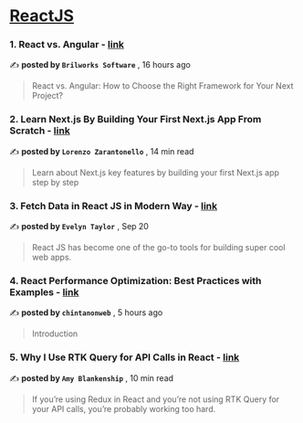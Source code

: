 
<h1><a href=https://medium.com/tag/reactjs/recommended target="_blank" rel="noopener noreferrer">ReactJS</a></h1>
<h3>1. React vs. Angular - <a href=https://medium.com/@Brilworks/react-vs-angular-c35b0fbca44b?source=tag_recommended_feed---------0-84----------reactjs----------ed8d7431_608c_42a5_b40b_12ca3a456480------- target="_blank" rel="noopener noreferrer">link</a></h3>

✍️ **posted by `Brilworks Software`** <date> , 16 hours ago</date>

<blockquote>React vs. Angular: How to Choose the Right Framework for Your Next Project?</blockquote>

<h3>2. Learn Next.js By Building Your First Next.js App From Scratch - <a href=https://medium.com/gitconnected/learn-next-js-by-building-your-first-next-js-app-from-scratch-8ec7cc93a9cb?source=tag_recommended_feed---------1-107----------reactjs----------ed8d7431_608c_42a5_b40b_12ca3a456480------- target="_blank" rel="noopener noreferrer">link</a></h3>

✍️ **posted by `Lorenzo Zarantonello`** <date> , 14 min read</date>

<blockquote>Learn about Next.js key features by building your first Next.js app step by step</blockquote>

<h3>3. Fetch Data in React JS in Modern Way - <a href=https://medium.com/@Evelyn.Taylor/fetch-data-in-react-js-in-modern-way-bb0f06556738?source=tag_recommended_feed---------2-85----------reactjs----------ed8d7431_608c_42a5_b40b_12ca3a456480------- target="_blank" rel="noopener noreferrer">link</a></h3>

✍️ **posted by `Evelyn Taylor`** <date> , Sep 20</date>

<blockquote>React JS has become one of the go-to tools for building super cool web apps.</blockquote>

<h3>4. React Performance Optimization: Best Practices with Examples - <a href=https://medium.com/@chintanonweb/react-performance-optimization-best-practices-with-examples-4e7dfe49b3e5?source=tag_recommended_feed---------3-84----------reactjs----------ed8d7431_608c_42a5_b40b_12ca3a456480------- target="_blank" rel="noopener noreferrer">link</a></h3>

✍️ **posted by `chintanonweb`** <date> , 5 hours ago</date>

<blockquote>Introduction</blockquote>

<h3>5. Why I Use RTK Query for API Calls in React - <a href=https://medium.com/codex/why-i-use-rtk-query-for-api-calls-in-react-fee9e2a4538?source=tag_recommended_feed---------4-107----------reactjs----------ed8d7431_608c_42a5_b40b_12ca3a456480------- target="_blank" rel="noopener noreferrer">link</a></h3>

✍️ **posted by `Amy Blankenship`** <date> , 10 min read</date>

<blockquote>If you’re using Redux in React and you’re not using RTK Query for your API calls, you’re probably working too hard.</blockquote>


